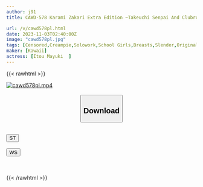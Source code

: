 ```yaml
---
author: j91
title: CAWD-578 Karami Zakari Extra Edition ~Takeuchi Senpai And Clubroom~ Kawaii* X MOODYZ Collaboration Project! A Live-action Adaptation Of The Famous Series Based On The Original Work By Extremely Popular Author Airi Katsura, Which Has Sold Over 4 Million Copies! Mayuki Ito

url: /v/cawd578pl.html
date: 2023-11-03T02:40:00Z
image: "cawd578pl.jpg"
tags: [Censored,Creampie,Solowork,School Girls,Breasts,Slender,Original Collaboration	 ]
maker: [Kawaii]
actress: [Itou Mayuki  ]
---
```



{{< rawhtml >}}

<div class="video" data-videoid="kKdJybQxkjIOA0w">
    <a href="javascript:;">
        <img src="https://my.j91.asia/v/cawd578pl.jpg" width="WIDTH" height="HEIGHT" alt="cawd578pl.mp4" loading="lazy">
    </a>
</div>

<script type="text/javascript" src="https://j91.asia/asset/on-demand-st.js"></script>

<br>
  <link rel="stylesheet" href="https://j91.asia/asset/bs5.css">
  
  <center>
  <button class="btn btn-primary" type="button" data-bs-toggle="collapse" data-bs-target=".multi-collapse" aria-expanded="false" aria-controls="multiCollapseExample1 multiCollapseExample2"><h2>Download</h2></button></center>
</p>
<div class="row">
  <div class="col">
    <div class="collapse multi-collapse" id="multiCollapseExample1">
      <div class="card card-body">
	      	      <br>
<div class="buttons">  
<a href="https://streamtape.to/v/kKdJybQxkjIOA0w"><button class="btn-hover color-3"><i class="fa fa-download"></i> ST</button></a></div>
    </div>
  </div>
</div>
  <div class="col">
    <div class="collapse multi-collapse" id="multiCollapseExample2">
      <div class="card card-body">
	      <br>
<div class="buttons">
    <a href="https://wolfstream.tv/6ujwzyeq5nig"><button class="btn-hover color-9"><i class="fa fa-download"></i> WS</button></a></div>
<br><br>
      </div>
    </div>
  </div>
</div>

{{< /rawhtml >}}
